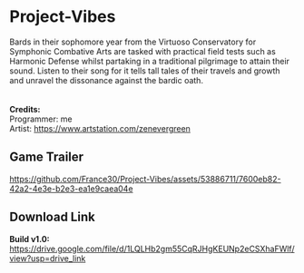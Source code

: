 # Project-Vibes
Bards in their sophomore year from the Virtuoso Conservatory for Symphonic Combative Arts are tasked with practical field tests such as Harmonic Defense whilst partaking in a traditional pilgrimage to attain their sound. Listen to their song for it tells tall tales of their travels and growth and unravel the dissonance against the bardic oath.
<br/><br/><br/>
<b>Credits:</b><br/>
Programmer: me<br/>
Artist: https://www.artstation.com/zenevergreen
## Game Trailer



https://github.com/France30/Project-Vibes/assets/53886711/7600eb82-42a2-4e3e-b2e3-ea1e9caea04e



## Download Link
<b>Build v1.0:</b> https://drive.google.com/file/d/1LQLHb2gm55CqRJHgKEUNp2eCSXhaFWlf/view?usp=drive_link
